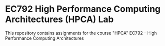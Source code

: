 # EC792 High Performance Computing Architectures (HPCA) Lab

This repository contains assignments for the course "HPCA" EC792 - High Performance Computing Architectures
